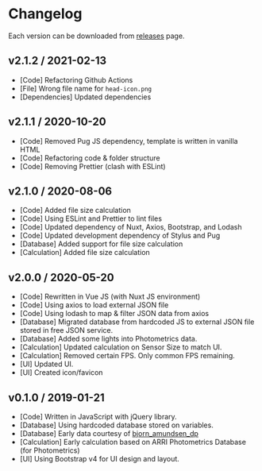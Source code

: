 # Changelog
Each version can be downloaded from [releases](https://github.com/aldy505/cameracalc/releases) page.

## v2.1.2 / 2021-02-13
 - [Code] Refactoring Github Actions
 - [File] Wrong file name for `head-icon.png`
 - [Dependencies] Updated dependencies

## v2.1.1 / 2020-10-20
 - [Code] Removed Pug JS dependency, template is written in vanilla HTML
 - [Code] Refactoring code & folder structure
 - [Code] Removing Prettier (clash with ESLint)

## v2.1.0 / 2020-08-06
 - [Code] Added file size calculation
 - [Code] Using ESLint and Prettier to lint files
 - [Code] Updated dependency of Nuxt, Axios, Bootstrap, and Lodash
 - [Code] Updated development dependency of Stylus and Pug 
 - [Database] Added support for file size calculation
 - [Calculation] Added file size calculation

## v2.0.0 / 2020-05-20

 - [Code] Rewritten in Vue JS (with Nuxt JS environment)
 - [Code] Using axios to load external JSON file
 - [Code] Using lodash to map & filter JSON data from axios
 - [Database] Migrated database from hardcoded JS to external JSON file stored in free JSON service.
 - [Database] Added some lights into Photometrics data.
 - [Calculation] Updated calculation on Sensor Size to match UI.
 - [Calculation] Removed certain FPS. Only common FPS remaining.
 - [UI] Updated UI.
 - [UI] Created icon/favicon

## v0.1.0 / 2019-01-21

 - [Code] Written in JavaScript with jQuery library.
 - [Database] Using hardcoded database stored on variables.
 - [Database] Early data courtesy of [bjorn_amundsen_dp](https://www.instagram.com/bjorn_amundsen_dp)
 - [Calculation] Early calculation based on ARRI Photometrics Database (for Photometrics)
 - [UI] Using Bootstrap v4 for UI design and layout.